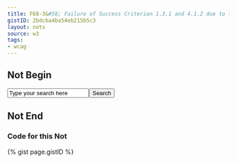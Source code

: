 ```yaml
---
title: F68-3&#58; Failure of Success Criterion 1.3.1 and 4.1.2 due to the association of label and user interface controls not being programmatically determined
gistID: 2bdcba4ba54eb215b5c3
layout: nots
source: w3
tags:
- wcag
---
```


<h2 aria-describedby="{{ page.gistID }}">Not Begin</h2>
<div class="rendered-not">
<input type="text" value="Type your search here"><input type="submit" type="submit" value="Search">
</div> <!-- rendered-not -->

<h2 aria-describedby="{{ page.gistID }}">Not End</h2>

<h3 aria-describedby="{{ page.gistID }}">Code for this Not</h3>
{% gist page.gistID %}